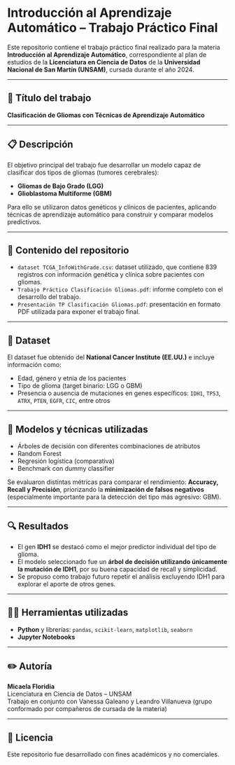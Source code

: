 # Introducción al Aprendizaje Automático – Trabajo Práctico Final

Este repositorio contiene el trabajo práctico final realizado para la materia **Introducción al Aprendizaje Automático**, correspondiente al plan de estudios de la **Licenciatura en Ciencia de Datos** de la **Universidad Nacional de San Martín (UNSAM)**, cursada durante el año 2024.

---

## 📌 Título del trabajo

**Clasificación de Gliomas con Técnicas de Aprendizaje Automático**

---

## 📋 Descripción

El objetivo principal del trabajo fue desarrollar un modelo capaz de clasificar dos tipos de gliomas (tumores cerebrales):  
- **Gliomas de Bajo Grado (LGG)**  
- **Glioblastoma Multiforme (GBM)**  

Para ello se utilizaron datos genéticos y clínicos de pacientes, aplicando técnicas de aprendizaje automático para construir y comparar modelos predictivos.

---

## 📂 Contenido del repositorio

- `dataset TCGA_InfoWithGrade.csv`: dataset utilizado, que contiene 839 registros con información genética y clínica sobre pacientes con gliomas.
- `Trabajo Práctico Clasificación Gliomas.pdf`: informe completo con el desarrollo del trabajo.
- `Presentación TP Clasificación Gliomas.pdf`: presentación en formato PDF utilizada para exponer el trabajo final.

---

## 🧪 Dataset

El dataset fue obtenido del **National Cancer Institute (EE.UU.)** e incluye información como:
- Edad, género y etnia de los pacientes
- Tipo de glioma (target binario: LGG o GBM)
- Presencia o ausencia de mutaciones en genes específicos: `IDH1`, `TP53`, `ATRX`, `PTEN`, `EGFR`, `CIC`, entre otros

---

## 🧠 Modelos y técnicas utilizadas

- Árboles de decisión con diferentes combinaciones de atributos
- Random Forest
- Regresión logística (comparativa)
- Benchmark con dummy classifier

Se evaluaron distintas métricas para comparar el rendimiento: **Accuracy, Recall y Precisión**, priorizando la **minimización de falsos negativos** (especialmente importante para la detección del tipo más agresivo: GBM).

---

## 🔍 Resultados

- El gen **IDH1** se destacó como el mejor predictor individual del tipo de glioma.
- El modelo seleccionado fue un **árbol de decisión utilizando únicamente la mutación de IDH1**, por su buena capacidad de recall y simplicidad.
- Se propuso como trabajo futuro repetir el análisis excluyendo IDH1 para explorar el aporte de otros genes.

---

## 👩‍💻 Herramientas utilizadas

- **Python** y librerías: `pandas`, `scikit-learn`, `matplotlib`, `seaborn`
- **Jupyter Notebooks**

---

## ✏️ Autoría

**Micaela Floridia**  
Licenciatura en Ciencia de Datos – UNSAM  
Trabajo en conjunto con Vanessa Galeano y Leandro Villanueva (grupo conformado por compañeros de cursada de la materia)

---

## 📎 Licencia

Este repositorio fue desarrollado con fines académicos y no comerciales.
